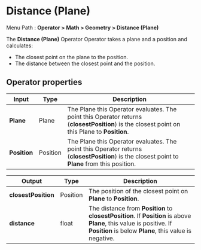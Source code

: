 # Distance (Plane)

Menu Path : **Operator > Math > Geometry > Distance (Plane)**

The **Distance (Plane)** Operator Operator takes a plane and a position and calculates:

- The closest point on the plane to the position.
- The distance between the closest point and the position.

## Operator properties

| **Input**    | **Type** | **Description**                                              |
| ------------ | -------- | ------------------------------------------------------------ |
| **Plane**    | Plane    | The Plane this Operator evaluates. The point this Operator returns (**closestPosition**) is the closest point on this Plane to **Position**. |
| **Position** | Position | The Plane this Operator evaluates. The point this Operator returns (**closestPosition**) is the closest point to **Plane** from this position. |

| **Output**          | **Type** | **Description**                                              |
| ------------------- | -------- | ------------------------------------------------------------ |
| **closestPosition** | Position | The position of the closest point on **Plane** to **Position**. |
| **distance**        | float    | The distance from **Position** to **closestPosition**.  If **Position** is above **Plane**, this value is positive. If **Position** is below **Plane**, this value is negative. |